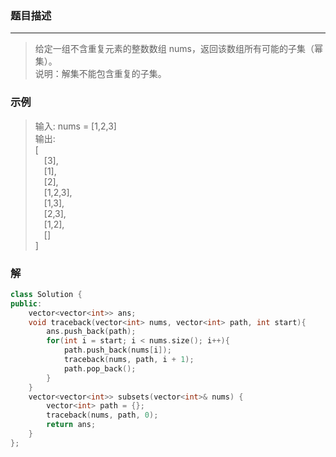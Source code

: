 ### 题目描述
***

> 给定一组不含重复元素的整数数组 nums，返回该数组所有可能的子集（幂集）。  
> 说明：解集不能包含重复的子集。

### 示例
> 输入: nums = [1,2,3]  
> 输出:  
> [  
> &emsp;[3],  
> &emsp;[1],  
> &emsp;[2],  
> &emsp;[1,2,3],  
> &emsp;[1,3],  
> &emsp;[2,3],  
> &emsp;[1,2],  
> &emsp;[]  
]

### 解
```C++
class Solution {
public:
    vector<vector<int>> ans;
    void traceback(vector<int> nums, vector<int> path, int start){
        ans.push_back(path);
        for(int i = start; i < nums.size(); i++){
            path.push_back(nums[i]);
            traceback(nums, path, i + 1);
            path.pop_back();
        }
    }
    vector<vector<int>> subsets(vector<int>& nums) {
        vector<int> path = {};
        traceback(nums, path, 0);
        return ans;
    }
};
```